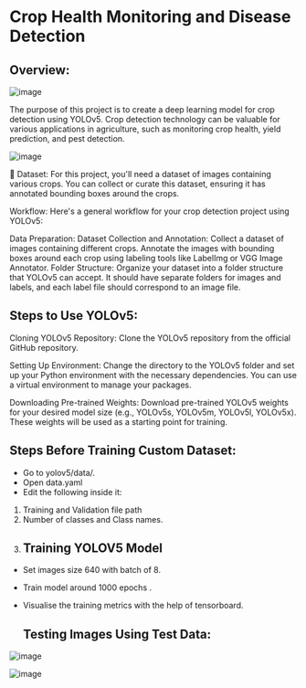 # Crop Health Monitoring and Disease Detection

## Overview:
![image](https://github.com/user-attachments/assets/7144fa49-2f51-4679-93bf-ff6911f3ac86)

The purpose of this project is to create a deep learning model for crop detection using YOLOv5. Crop detection technology can be valuable for various applications in agriculture, such as monitoring crop health, yield prediction, and pest detection.

![image](https://github.com/Tanwar-12/Crop-Diseases-Detection-/assets/110081008/3110ba8f-d6c4-4fab-b8b7-452319b4b57d)

📁 Dataset:
For this project, you'll need a dataset of images containing various crops. You can collect or curate this dataset, ensuring it has annotated bounding boxes around the crops.

Workflow:
Here's a general workflow for your crop detection project using YOLOv5:

Data Preparation:
Dataset Collection and Annotation: Collect a dataset of images containing different crops. Annotate the images with bounding boxes around each crop using labeling tools like LabelImg or VGG Image Annotator.
Folder Structure: Organize your dataset into a folder structure that YOLOv5 can accept. It should have separate folders for images and labels, and each label file should correspond to an image file.

## Steps to Use YOLOv5:
Cloning YOLOv5 Repository: Clone the YOLOv5 repository from the official GitHub repository.

Setting Up Environment: Change the directory to the YOLOv5 folder and set up your Python environment with the necessary dependencies. You can use a virtual environment to manage your packages.

Downloading Pre-trained Weights: Download pre-trained YOLOv5 weights for your desired model size (e.g., YOLOv5s, YOLOv5m, YOLOv5l, YOLOv5x). These weights will be used as a starting point for training.

 ## Steps Before Training Custom Dataset:
* Go to yolov5/data/.
* Open data.yaml
* Edit the following inside it:

 1. Training and Validation file path
 2. Number of classes and Class names.
 3.  ## Training YOLOV5 Model
* Set images size 640 with batch of 8.
* Train model around 1000 epochs .
* Visualise the training metrics with the help of tensorboard.


  ## Testing Images Using Test Data:
![image](https://github.com/Tanwar-12/Crop-Diseases-Detection-/assets/110081008/c6b06782-48ab-402f-9682-978bce2bd35e)

  ![image](https://github.com/Tanwar-12/Crop-Diseases-Detection-/assets/110081008/b83af5f3-b78b-4ba0-a065-cadbf15b6caa)





